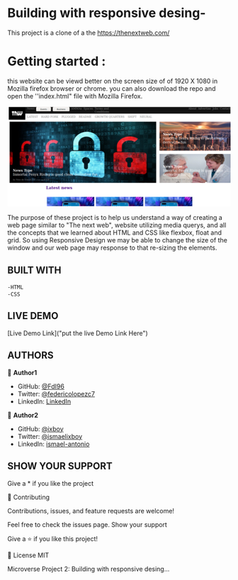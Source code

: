 # Building with responsive desing-
This project is a clone of a the https://thenextweb.com/

# Getting started :
this website can be viewd better on the screen size of of 1920 X 1080 in Mozilla firefox browser or chrome.
you can also download the repo and open the ''index.html" file with Mozilla Firefox.

![screenshot](images/nextwebclone.png)

The purpose of these project is to help us understand a way of creating a web page similar to "The next web", website
utilizing media querys, and all the concepts that we learned about HTML and CSS like
flexbox, float and grid. So using Responsive Design we may be able to change the
size of the window and our web page may response to that re-sizing the elements.

## BUILT WITH
    -HTML
    -CSS

## LIVE DEMO

[Live Demo Link]("put the live Demo Link Here")

##  AUTHORS

👤 **Author1**
  - GitHub: [@FdI96](https://github.com/FdI96)
  - Twitter: [@federicolopezc7](https://twitter.com/federicolopezc7)
  - LinkedIn: [LinkedIn](https://www.linkedin.com/in/federico-ignacio-3285411a4/)
  

👤 **Author2**

- GitHub: [@ixboy](https://github.com/ixboy)
- Twitter: [@ismaelixboy](https://twitter.com/ismaelixboy)
- LinkedIn: [ismael-antonio](https://www.linkedin.com/in/ismael-antonio-0b7712114/)

## SHOW YOUR SUPPORT
Give a * if you like the project

🤝 Contributing

Contributions, issues, and feature requests are welcome!

Feel free to check the issues page. Show your support

Give a ⭐️ if you like this project!

📝 License
MIT

Microverse Project 2: Building with responsive desing...


